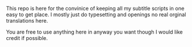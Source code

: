 This repo is here for the convinice of keeping all my subtitle scripts in one easy to get place. I mostly just do typesetting
and openings no real orginal translations here.

You are free to use anything here in anyway you want though I would like credit if possible.
